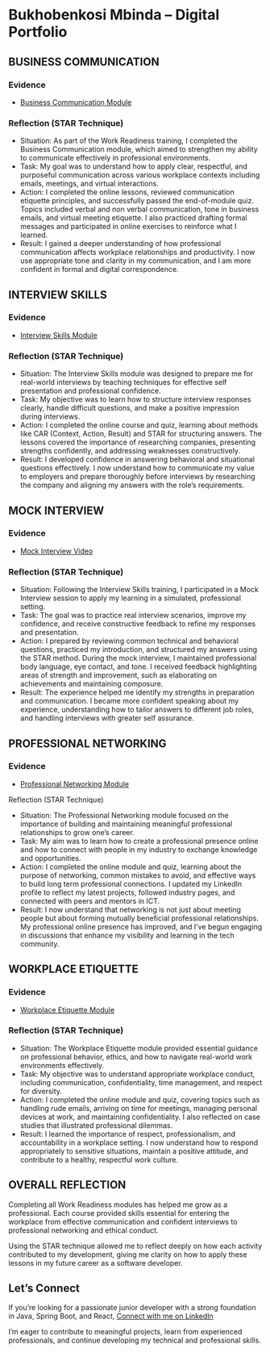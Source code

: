 # Bukhobenkosi Mbinda – Digital Portfolio


## BUSINESS COMMUNICATION

### Evidence
- [Business Communication Module](./Business_Communication.png)

### Reflection (STAR Technique)
- Situation: As part of the Work Readiness training, I completed the Business Communication module, which aimed to strengthen my ability to communicate effectively in professional environments.
- Task: My goal was to understand how to apply clear, respectful, and purposeful communication across various workplace contexts including emails, meetings, and virtual interactions.
- Action: I completed the online lessons, reviewed communication etiquette principles, and successfully passed the end-of-module quiz. Topics included verbal and non verbal communication, tone in business emails, and virtual meeting etiquette. I also practiced drafting formal messages and participated in online exercises to reinforce what I learned.
- Result: I gained a deeper understanding of how professional communication affects workplace relationships and productivity. I now use appropriate tone and clarity in my communication, and I am more confident in formal and digital correspondence.

## INTERVIEW SKILLS

### Evidence
- [Interview Skills Module](./Interview_Skills.png)

### Reflection (STAR Technique)
- Situation: The Interview Skills module was designed to prepare me for real-world interviews by teaching techniques for effective self presentation and professional confidence.
- Task: My objective was to learn how to structure interview responses clearly, handle difficult questions, and make a positive impression during interviews.
- Action: I completed the online course and quiz, learning about methods like CAR (Context, Action, Result) and STAR for structuring answers. The lessons covered the importance of researching companies, presenting strengths confidently, and addressing weaknesses constructively.
- Result: I developed confidence in answering behavioral and situational questions effectively. I now understand how to communicate my value to employers and prepare thoroughly before interviews by researching the company and aligning my answers with the role’s requirements.

## MOCK INTERVIEW

### Evidence
- [Mock Interview Video](./221143017_MockInterviewVideo.mp4)

### Reflection (STAR Technique)
- Situation: Following the Interview Skills training, I participated in a Mock Interview session to apply my learning in a simulated, professional setting.
- Task: The goal was to practice real interview scenarios, improve my confidence, and receive constructive feedback to refine my responses and presentation.
- Action: I prepared by reviewing common technical and behavioral questions, practiced my introduction, and structured my answers using the STAR method. During the mock interview, I maintained professional body language, eye contact, and tone. I received feedback highlighting areas of strength and improvement, such as elaborating on achievements and maintaining composure.
- Result: The experience helped me identify my strengths in preparation and communication. I became more confident speaking about my experience, understanding how to tailor answers to different job roles, and handling interviews with greater self assurance.

## PROFESSIONAL NETWORKING

### Evidence
- [Professional Networking Module](./Professional_Networking.png)


Reflection (STAR Technique)
- Situation: The Professional Networking module focused on the importance of building and maintaining meaningful professional relationships to grow one’s career.
- Task: My aim was to learn how to create a professional presence online and how to connect with people in my industry to exchange knowledge and opportunities.
- Action: I completed the online module and quiz, learning about the purpose of networking, common mistakes to avoid, and effective ways to build long term professional connections. I updated my LinkedIn profile to reflect my latest projects, followed industry pages, and connected with peers and mentors in ICT.
- Result: I now understand that networking is not just about meeting people but about forming mutually beneficial professional relationships. My professional online presence has improved, and I’ve begun engaging in discussions that enhance my visibility and learning in the tech community.

## WORKPLACE ETIQUETTE

### Evidence
- [Workplace Etiquette Module](./Workplace_Ettiquette.png)

### Reflection (STAR Technique)
- Situation: The Workplace Etiquette module provided essential guidance on professional behavior, ethics, and how to navigate real-world work environments effectively.
- Task: My objective was to understand appropriate workplace conduct, including communication, confidentiality, time management, and respect for diversity.
- Action: I completed the online module and quiz, covering topics such as handling rude emails, arriving on time for meetings, managing personal devices at work, and maintaining confidentiality. I also reflected on case studies that illustrated professional dilemmas.
- Result: I learned the importance of respect, professionalism, and accountability in a workplace setting. I now understand how to respond appropriately to sensitive situations, maintain a positive attitude, and contribute to a healthy, respectful work culture.

## OVERALL REFLECTION

Completing all Work Readiness modules has helped me grow as a professional.
Each course provided skills essential for entering the workplace from effective communication and confident interviews to professional networking and ethical conduct.

Using the STAR technique allowed me to reflect deeply on how each activity contributed to my development, giving me clarity on how to apply these lessons in my future career as a software developer.

## Let’s Connect

If you’re looking for a passionate junior developer with a strong foundation in Java, Spring Boot, and React,
[Connect with me on LinkedIn](https://www.linkedin.com/in/bukhobenkosi-mbinda-a3b566210/)


I’m eager to contribute to meaningful projects, learn from experienced professionals, and continue developing my technical and professional skills.
